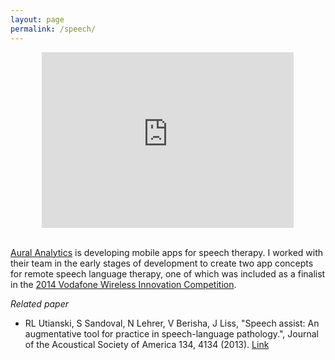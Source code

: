 ```yaml
---
layout: page
permalink: /speech/
---
```


<div style="text-align:center" markdown="1">
<iframe src="https://player.vimeo.com/video/219400487" width="80%" height="281" frameborder="0"></iframe>
</div>


<br>

[Aural Analytics](https://auralanalytics.com/) is developing mobile apps for speech therapy. I worked with their team in the early stages of development to create two app concepts for remote speech language therapy, one of which was included as a finalist in the [2014 Vodafone Wireless Innovation Competition](https://vodafone-us.com/wireless-innovation-project/past-competitions/2014/2014-finalists/).  

*Related paper*

- RL Utianski, S Sandoval, N Lehrer, V Berisha, J Liss, "Speech assist: An augmentative tool for practice in speech-language pathology.", Journal of the Acoustical Society of America 134, 4134 (2013). [Link](https://scitation.aip.org/content/asa/journal/jasa/134/5/10.1121/1.4831186)
